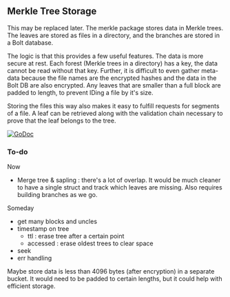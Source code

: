 ## Merkle Tree Storage
This may be replaced later. The merkle package stores data in Merkle trees. The
leaves are stored as files in a directory, and the branches are stored in a Bolt
database.

The logic is that this provides a few useful features. The data is more secure
at rest. Each forest (Merkle trees in a directory) has a key, the data cannot
be read without that key. Further, it is difficult to even gather meta-data
because the file names are the encrypted hashes and the data in the Bolt DB are
also encrypted. Any leaves that are smaller than a full block are padded to
length, to prevent IDing a file by it's size.

Storing the files this way also makes it easy to fulfill requests for segments
of a file. A leaf can be retrieved along with the validation chain necessary to
prove that the leaf belongs to the tree.

[![GoDoc](https://godoc.org/github.com/dist-ribut-us/merkle?status.svg)](https://godoc.org/github.com/dist-ribut-us/merkle)

### To-do
Now
* Merge tree & sapling : there's a lot of overlap. It would be much cleaner to 
  have a single struct and track which leaves are missing. Also requires
  building branches as we go.

Someday
* get many blocks and uncles
* timestamp on tree
  * ttl : erase tree after a certain point
  * accessed : erase oldest trees to clear space 
* seek
* err handling


Maybe store data is less than 4096 bytes (after encryption) in a separate
bucket. It would need to be padded to certain lengths, but it could help with
efficient storage.